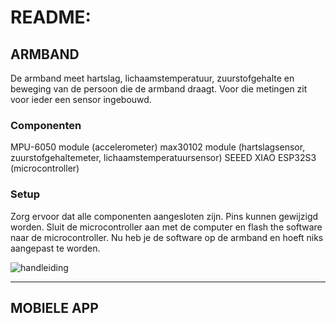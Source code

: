 # README:

## ARMBAND

De armband meet hartslag, lichaamstemperatuur, zuurstofgehalte en beweging van de persoon die
de armband draagt. Voor die metingen zit voor ieder een sensor ingebouwd.

### Componenten

MPU-6050 module (accelerometer)
max30102 module (hartslagsensor, zuurstofgehaltemeter, lichaamstemperatuursensor)
SEEED XIAO ESP32S3 (microcontroller)

### Setup 

Zorg ervoor dat alle componenten aangesloten zijn. Pins kunnen gewijzigd worden. 
Sluit de microcontroller aan met de computer en flash the software naar de microcontroller. 
Nu heb je de software op de armband en hoeft niks aangepast te worden.

![handleiding](https://github.com/AmatMN/Diabeeeteeees/assets/55703008/46439d3c-c19c-4d96-88d7-a88b625fc399)

--------------------------------------------------------------
## MOBIELE APP
